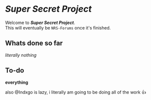# **_Super Secret Project_**
Welcome to **_Super Secret Project_**.  
This will eventually be ``NRS-Forums`` once it's finished.

## Whats done so far  
*literally nothing*

## To-do
**everything**

also @Indxgo is lazy, i literally am going to be doing all of the work :thumbsup:
